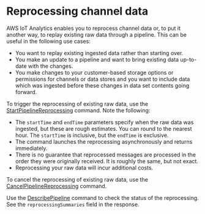# Reprocessing channel data<a name="reprocessing"></a>

AWS IoT Analytics enables you to reprocess channel data or, to put it another way, to replay existing raw data through a pipeline\. This can be useful in the following use cases:
+ You want to replay existing ingested data rather than starting over\.
+ You make an update to a pipeline and want to bring existing data up\-to\-date with the changes\.
+ You make changes to your customer\-based storage options or permissions for channels or data stores and you want to include data which was ingested before these changes in data set contents going forward\.

To trigger the reprocessing of existing raw data, use the [StartPipelineReprocessing](https://docs.aws.amazon.com/iotanalytics/latest/userguide/api.html#cli-iotanalytics-startpipelinereprocessing) command\. Note the following:
+ The `startTime` and `endTime` parameters specify when the raw data was ingested, but these are rough estimates\. You can round to the nearest hour\. The `startTime` is inclusive, but the `endTime` is exclusive\.
+ The command launches the reprocessing asynchronously and returns immediately\.
+ There is no guarantee that reprocessed messages are processed in the order they were originally received\. It is roughly the same, but not exact\.
+ Reprocessing your raw data will incur additional costs\.

To cancel the reprocessing of existing raw data, use the [CancelPipelineReprocessing](https://docs.aws.amazon.com/iotanalytics/latest/userguide/api.html#cli-iotanalytics-cancelpipelinereprocessing) command\.

Use the [DescribePipeline](https://docs.aws.amazon.com/iotanalytics/latest/userguide/api.html#cli-iotanalytics-describepipeline) command to check the status of the reprocessing\. See the `reprocessingSummaries` field in the response\.
